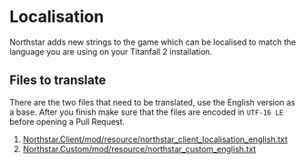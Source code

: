 # Localisation

Northstar adds new strings to the game which can be localised to match the language you are using on your Titanfall 2 installation.

## Files to translate

There are the two files that need to be translated, use the English version as a base. After you finish make sure that the files are encoded in `UTF-16 LE` before opening a Pull Request.

1. [Northstar.Client/mod/resource/northstar_client_localisation_english.txt](https://github.com/R2Northstar/NorthstarMods/blob/main/Northstar.Client/mod/resource/northstar_client_localisation_english.txt)
2. [Northstar.Custom/mod/resource/northstar_custom_english.txt](https://github.com/R2Northstar/NorthstarMods/blob/main/Northstar.Custom/mod/resource/northstar_custom_english.txt)
